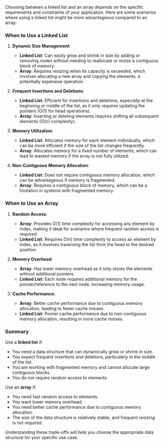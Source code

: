 Choosing between a linked list and an array depends on the specific requirements and constraints of your application. Here are some scenarios where using a linked list might be more advantageous compared to an array:

### When to Use a Linked List

1. **Dynamic Size Management**:

   - **Linked List**: Can easily grow and shrink in size by adding or removing nodes without needing to reallocate or resize a contiguous block of memory.
   - **Array**: Requires resizing when its capacity is exceeded, which involves allocating a new array and copying the elements, a potentially expensive operation.

2. **Frequent Insertions and Deletions**:

   - **Linked List**: Efficient for insertions and deletions, especially at the beginning or middle of the list, as it only requires updating the pointers (O(1) for head operations).
   - **Array**: Inserting or deleting elements requires shifting all subsequent elements (O(n) complexity).

3. **Memory Utilization**:

   - **Linked List**: Allocates memory for each element individually, which can be more efficient if the size of the list changes frequently.
   - **Array**: Allocates memory for a fixed number of elements, which can lead to wasted memory if the array is not fully utilized.

4. **Non-Contiguous Memory Allocation**:
   - **Linked List**: Does not require contiguous memory allocation, which can be advantageous if memory is fragmented.
   - **Array**: Requires a contiguous block of memory, which can be a limitation in systems with fragmented memory.

### When to Use an Array

1. **Random Access**:

   - **Array**: Provides O(1) time complexity for accessing any element by index, making it ideal for scenarios where frequent random access is required.
   - **Linked List**: Requires O(n) time complexity to access an element by index, as it involves traversing the list from the head to the desired position.

2. **Memory Overhead**:

   - **Array**: Has lower memory overhead as it only stores the elements without additional pointers.
   - **Linked List**: Each node requires additional memory for the pointer/reference to the next node, increasing memory usage.

3. **Cache Performance**:
   - **Array**: Better cache performance due to contiguous memory allocation, leading to fewer cache misses.
   - **Linked List**: Poorer cache performance due to non-contiguous memory allocation, resulting in more cache misses.

### Summary

Use a **linked list** if:

- You need a data structure that can dynamically grow or shrink in size.
- You expect frequent insertions and deletions, particularly in the middle of the list.
- You are working with fragmented memory and cannot allocate large contiguous blocks.
- You do not require random access to elements.

Use an **array** if:

- You need fast random access to elements.
- You want lower memory overhead.
- You need better cache performance due to contiguous memory allocation.
- The size of the data structure is relatively stable, and frequent resizing is not required.

Understanding these trade-offs will help you choose the appropriate data structure for your specific use case.

